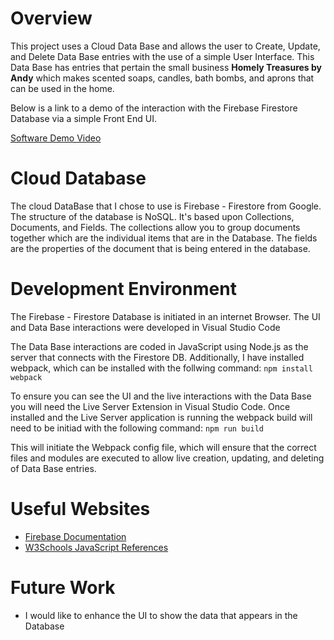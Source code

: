 # Overview

This project uses a Cloud Data Base and allows the user to Create, Update, and Delete Data Base entries with the use of a simple User Interface. This Data Base has entries that pertain the small business **Homely Treasures by Andy** which makes scented soaps, candles, bath bombs, and aprons that can be used in the home. 

Below is a link to a demo of the interaction with the Firebase Firestore Database via a simple Front End UI. 

[Software Demo Video](https://youtu.be/7bC9l8t8Pvg)

# Cloud Database

The cloud DataBase that I chose to use is Firebase - Firestore from Google. 
The structure of the database is NoSQL. It's based upon Collections, Documents, and Fields. The collections allow you to group documents together which are the individual items
that are in the Database. The fields are the properties of the document that is being entered in the database. 

# Development Environment

The Firebase - Firestore Database is initiated in an internet Browser. 
The UI and Data Base interactions were developed in Visual Studio Code

The Data Base interactions are coded in JavaScript using Node.js as the server that connects with the Firestore DB. Additionally, I have installed webpack, which can be installed with the follwing command: 
`npm install webpack` 

To ensure you can see the UI and the live interactions with the Data Base you will need the Live Server Extension in Visual Studio Code. 
Once installed and the Live Server application is running the webpack build will need to be initiad with the following command: 
`npm run build`

This will initiate the Webpack config file, which will ensure that the correct files and modules are executed to allow live creation, updating, and deleting of Data Base entries.

# Useful Websites

- [Firebase Documentation](https://firebase.google.com/docs?authuser=0&hl=en)
- [W3Schools JavaScript References](https://www.w3schools.com/js/)

# Future Work

- I would like to enhance the UI to show the data that appears in the Database
